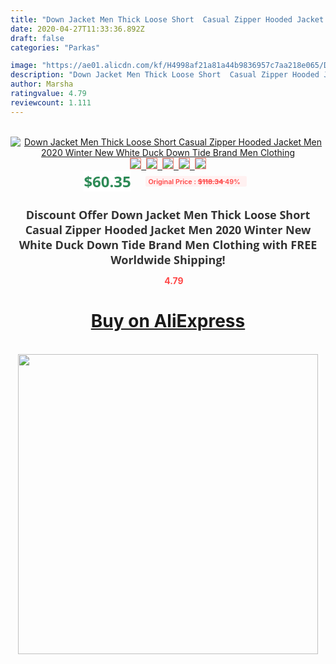 ```yaml
---
title: "Down Jacket Men Thick Loose Short  Casual Zipper Hooded Jacket Men 2020 Winter New White Duck Down Tide Brand Men Clothing"
date: 2020-04-27T11:33:36.892Z
draft: false
categories: "Parkas"

image: "https://ae01.alicdn.com/kf/H4998af21a81a44b9836957c7aa218e065/Down-Jacket-Men-Thick-Loose-Short-Casual-Zipper-Hooded-Jacket-Men-2020-Winter-New-White-Duck.jpg"
description: "Down Jacket Men Thick Loose Short  Casual Zipper Hooded Jacket Men 2020 Winter New White Duck Down Tide Brand Men Clothing"
author: Marsha
ratingvalue: 4.79
reviewcount: 1.111
---
```

<br>
<div style="text-align: center;">
<a href="https://s.click.aliexpress.com/e/_AZquQp" target="_blank" rel="nofollow noopener noreferrer"><img alt="Down Jacket Men Thick Loose Short  Casual Zipper Hooded Jacket Men 2020 Winter New White Duck Down Tide Brand Men Clothing" class="magnifier-image" src="https://ae01.alicdn.com/kf/H4998af21a81a44b9836957c7aa218e065/Down-Jacket-Men-Thick-Loose-Short-Casual-Zipper-Hooded-Jacket-Men-2020-Winter-New-White-Duck.jpg_640x640.jpg">
<br>
<img style="border:1px solid salmon" src="https://ae01.alicdn.com/kf/H4998af21a81a44b9836957c7aa218e065/Down-Jacket-Men-Thick-Loose-Short-Casual-Zipper-Hooded-Jacket-Men-2020-Winter-New-White-Duck.jpg_120x120.jpg">&nbsp;&nbsp;<img style="border:1px solid salmon" src="https://ae01.alicdn.com/kf/Hcbe07cfaa35f4d7c8bca63d4408bdff3K/Down-Jacket-Men-Thick-Loose-Short-Casual-Zipper-Hooded-Jacket-Men-2020-Winter-New-White-Duck.jpg_120x120.jpg">&nbsp;&nbsp;<img style="border:1px solid salmon" src="https://ae01.alicdn.com/kf/H205616271eee4486a15ead09e4496d027/Down-Jacket-Men-Thick-Loose-Short-Casual-Zipper-Hooded-Jacket-Men-2020-Winter-New-White-Duck.jpg_120x120.jpg">&nbsp;&nbsp;<img style="border:1px solid salmon" src="https://ae01.alicdn.com/kf/Hdc3328691dd14e63ab2cc7ed328b3e732/Down-Jacket-Men-Thick-Loose-Short-Casual-Zipper-Hooded-Jacket-Men-2020-Winter-New-White-Duck.jpg_120x120.jpg">&nbsp;&nbsp;<img style="border:1px solid salmon" src="https://ae01.alicdn.com/kf/Ha74c3e2d8fce4cd19b7a60043eb5ea2dF/Down-Jacket-Men-Thick-Loose-Short-Casual-Zipper-Hooded-Jacket-Men-2020-Winter-New-White-Duck.jpg_120x120.jpg"></a></div><br0>
<div style="text-align: center;"><span style="background-color: white; border: 0px; box-sizing: border-box; color: seagreen; display: inline-block; font-family: &quot;open sans&quot; , &quot;arial&quot; , &quot;helvetica&quot; , sans-serif , &quot;heiti&quot;; font-size: 24px; font-stretch: inherit; font-weight: 700; line-height: inherit; margin: 0px 10px 0px 0px; padding: 0px; vertical-align: middle;">$60.35 </span>
<span style="background: rgb(255 , 241 , 241); border-radius: 3px; border: 0px; box-sizing: border-box; color: #ff4747; display: inline-block; font-family: inherit; font-size: 12px; font-stretch: inherit; font-style: inherit; font-variant: inherit; font-weight: 600; line-height: inherit; margin: 0px; padding: 2px 5px; transform: scale(0.9); vertical-align: middle;">Original Price : <b style="text-decoration: line-through;">$118.34 </b> 49%&nbsp;&nbsp;</span></div>
<h1 style="color: #333333; display: inline-block; font-family: &quot;open sans&quot; , &quot;arial&quot; , &quot;helvetica&quot; , sans-serif , &quot;heiti&quot;; font-size: 18px; font-stretch: inherit; font-weight: 700; text-align: center;">Discount Offer Down Jacket Men Thick Loose Short  Casual Zipper Hooded Jacket Men 2020 Winter New White Duck Down Tide Brand Men Clothing with FREE Worldwide Shipping!</h1>
<div style="color: #ff4747; text-align: center;">
<img src="https://4.bp.blogspot.com/-M0ZcTcb-5uY/XleCXlxnR4I/AAAAAAAAAEc/OrjgMkXV1oMQFaCRZj5HQwOCBcu3w1FegCPcBGAYYCw/s1600/star.png" style="height: 15px;">&nbsp;<b>4.79</b></div>
<div class="button_cont" align="center"><a class="buynow_a" href="https://s.click.aliexpress.com/e/_AZquQp" target="_blank" rel="nofollow noopener noreferrer"><H1>Buy on AliExpress</H1></a></div><br>
<div class="separator" style="clear: both; text-align: center;">
<img src="https://lh3.googleusercontent.com/-pTy5HemUv9M/XlePHvY0dAI/AAAAAAAAAE4/0nX5iRUoIWY8eMW9Dpxeirr157OZliDIgCLcBGAsYHQ/s1600/badge.gif" width="480">
</div>
